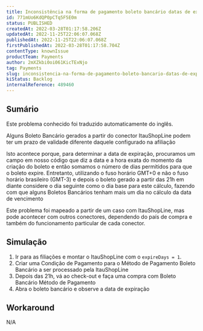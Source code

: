 ```yaml
---
title: Inconsistência na forma de pagamento boleto bancário datas de expiração
id: 771mUo6KdQP0pCTq5F5E0m
status: PUBLISHED
createdAt: 2022-03-28T01:17:58.206Z
updatedAt: 2022-11-25T22:06:07.068Z
publishedAt: 2022-11-25T22:06:07.068Z
firstPublishedAt: 2022-03-28T01:17:58.704Z
contentType: knownIssue
productTeam: Payments
author: 2mXZkbi0oi061KicTExNjo
tag: Payments
slug: inconsistencia-na-forma-de-pagamento-boleto-bancario-datas-de-expiracao
kiStatus: Backlog
internalReference: 489460
---
```


## Sumário

<div class="alert alert-info">
  <p>Este problema conhecido foi traduzido automaticamente do inglês.</p>
</div>


Alguns Boleto Bancário gerados a partir do conector ItauShopLine podem ter um prazo de validade diferente daquele configurado na afiliação

Isto acontece porque, para determinar a data de expiração, procuramos um campo em nosso código que diz a data e a hora exata do momento da criação do boleto e então somamos o número de dias permitidos para que o boleto expire. Entretanto, utilizando o fuso horário GMT+0 e não o fuso horário brasileiro (GMT-3) e depois o boleto gerado a partir das 21h em diante considere o dia seguinte como o dia base para este cálculo, fazendo com que alguns Boletos Bancários tenham mais um dia no cálculo da data de vencimento

Este problema foi mapeado a partir de um caso com ItauShopLine, mas pode acontecer com outros conectores, dependendo do país de compra e também do funcionamento particular de cada conector.



## Simulação



1. Ir para as filiações e montar o ItauShopLine com o `expireDays = 1`.
2. Criar uma Condição de Pagamento para o Método de Pagamento Boleto Bancário a ser processado pela ItauShopLine
3. Depois das 21h, vá ao check-out e faça uma compra com Boleto Bancário Método de Pagamento
4. Abra o boleto bancário e observe a data de expiração



## Workaround


N/A

